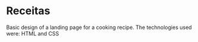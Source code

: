 # Receitas
 Basic design of a landing page for a cooking recipe. The technologies used were: HTML and CSS
